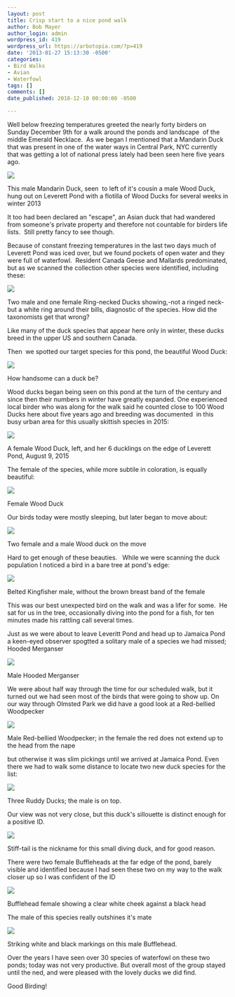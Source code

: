 ```yaml
---
layout: post
title: Crisp start to a nice pond walk
author: Bob Mayer
author_login: admin
wordpress_id: 419
wordpress_url: https://arbotopia.com/?p=419
date: '2013-01-27 15:13:30 -0500'
categories:
- Bird Walks
- Avian
- Waterfowl
tags: []
comments: []
date_published: 2018-12-10 00:00:00 -0500

---
```

Well below freezing temperatures greeted the nearly forty birders on Sunday December 9th for a walk around the ponds and landscape  of the middle Emerald Necklace.  As we began I mentioned that a Mandarin Duck that was present in one of the water ways in Central Park, NYC currently that was getting a lot of national press lately had been seen here five years ago. 

![](/images//2018/12/P1070591.jpg?fit=525%2C386&ssl=1)

This male Mandarin Duck, seen  to left of it's cousin a male Wood Duck, hung out on Leverett Pond with a flotilla of Wood Ducks for several weeks in winter 2013

It too had been declared an "escape", an Asian duck that had wandered from someone's private property and therefore not countable for birders life lists.  Still pretty fancy to see though.

Because of constant freezing temperatures in the last two days much of Leverett Pond was iced over, but we found pockets of open water and they were full of waterfowl.  Resident Canada Geese and Mallards predominated, but as we scanned the collection other species were identified, including these:

![](/images//2018/12/Ring-necked-DuckJPG.jpg?fit=525%2C398&ssl=1)

Two male and one female Ring-necked Ducks showing,-not a ringed neck- but a white ring around their bills, diagnostic of the species. How did the taxonomists get that wrong?

Like many of the duck species that appear here only in winter, these ducks breed in the upper US and southern Canada. 

Then  we spotted our target species for this pond, the beautiful Wood Duck:

![](/images//2018/12/P1010412.jpg?fit=525%2C356&ssl=1)

How handsome can a duck be?

Wood ducks began being seen on this pond at the turn of the century and since then their numbers in winter have greatly expanded. One experienced local birder who was along for the walk said he counted close to 100 Wood Ducks here about five years ago and breeding was documented  in this busy urban area for this usually skittish species in 2015:

![](/images//2018/12/P1100739.jpg?fit=525%2C251&ssl=1)

A female Wood Duck, left, and her 6 ducklings on the edge of Leverett Pond, August 9, 2015

The female of the species, while more subtile in coloration, is equally beautiful:

![](/images/2018/12/Wood-Duck-f..jpg)

Female Wood Duck

Our birds today were mostly sleeping, but later began to move about:

![](/images//2018/12/P1010908.jpg?fit=525%2C367&ssl=1)

Two female and a male Wood duck on the move

Hard to get enough of these beauties.   While we were scanning the duck population I noticed a bird in a bare tree at pond's edge:

![](https://i1.wp.com/arbotopia.com/wp-content/uploads/2018/12/P1160316.jpg?fit=525%2C355&ssl=1)

Belted Kingfisher male, without the brown breast band of the female

This was our best unexpected bird on the walk and was a lifer for some.  He sat for us in the tree, occasionally diving into the pond for a fish, for ten minutes made his rattling call several times.

Just as we were about to leave Leveritt Pond and head up to Jamaica Pond a keen-eyed observer spogtted a solitary male of a species we had missed; Hooded Merganser

![](/images/2018/12/H.-Merg.-m-5.jpg)

Male Hooded Merganser

We were about half way through the time for our scheduled walk, but it turned out we had seen most of the birds that were going to show up. On our way through Olmsted Park we did have a good look at a Red-bellied Woodpecker

![](/images/2018/11/P1030156-815x1024.jpg)

Male Red-bellied Woodpecker; in the female the red does not extend up to the head from the nape

but otherwise it was slim pickings until we arrived at Jamaica Pond. Even there we had to walk some distance to locate two new duck species for the list:

![](/images/2018/11/P1030573-1-1024x878.jpg)

Three Ruddy Ducks; the male is on top.

Our view was not very close, but this duck's sillouette is distinct enough for a positive ID.

![](/images/2018/11/P1010232-1024x519.jpg)

Stiff-tail is the nickname for this small diving duck, and for good reason.

There were two female Buffleheads at the far edge of the pond, barely visible and identified because I had seen these two on my way to the walk closer up so I was confident of the ID

![](/images/2018/12/P1010828-1024x821.jpg)

Bufflehead female showing a clear white cheek against a black head

The male of this species really outshines it's mate

![](/images/2018/11/P1010836-1024x677.jpg)

Striking white and black markings on this male Bufflehead.

Over the years I have seen over 30 species of waterfowl on these two ponds; today was not very productive. But overall most of the group stayed until the ned, and were pleased with the lovely ducks we did find.

Good Birding!